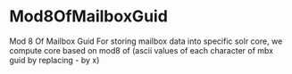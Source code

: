 # Mod8OfMailboxGuid
Mod 8 Of Mailbox Guid
For storing mailbox data into specific solr core, we compute core based on mod8 of (ascii values of each character of mbx guid by replacing - by x)

